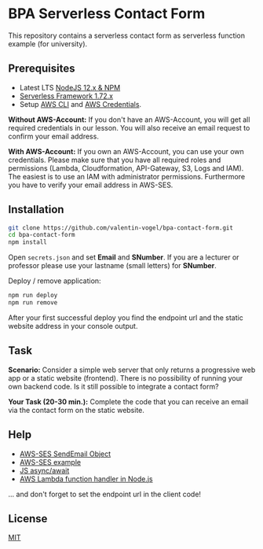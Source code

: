 # BPA Serverless Contact Form

This repository contains a serverless contact form as serverless function example (for university).

## Prerequisites

* Latest LTS [NodeJS 12.x & NPM](https://nodejs.org/en/download/)
* [Serverless Framework 1.72.x](https://www.serverless.com/framework/docs/providers/aws/guide/installation/)
* Setup [AWS CLI](https://docs.aws.amazon.com/cli/latest/userguide/install-cliv2-windows.html) and [AWS Credentials](https://docs.aws.amazon.com/cli/latest/userguide/cli-configure-files.html).

**Without AWS-Account:** If you don't have an AWS-Account, you will get all required credentials in our lesson. You will also receive an email request to confirm your email address.

**With AWS-Account:** If you own an AWS-Account, you can use your own credentials. Please make sure that you have all required roles and permissions (Lambda, Cloudformation, API-Gateway, S3, Logs and IAM). The easiest is to use an IAM with administrator permissions. Furthermore you have to verify your email address in AWS-SES.

## Installation

```bash
git clone https://github.com/valentin-vogel/bpa-contact-form.git
cd bpa-contact-form
npm install
```

Open `secrets.json` and set **Email** and **SNumber**. If you are a lecturer or professor please use your lastname (small letters) for **SNumber**. 

Deploy / remove application:

```bash
npm run deploy
npm run remove
```

After your first successful deploy you find the endpoint url and the static website address in your console output. 

## Task

**Scenario:** Consider a simple web server that only returns a progressive web app or a static website (frontend). There is no possibility of running your own backend code. Is it still possible to integrate a contact form? 

**Your Task (20-30 min.):** Complete the code that you can receive an email via the contact form on the static website.

## Help

* [AWS-SES SendEmail Object](https://docs.aws.amazon.com/ses/latest/APIReference/API_SendEmail.html)
* [AWS-SES example](https://docs.aws.amazon.com/de_de/sdk-for-javascript/v2/developer-guide/ses-examples-sending-email.html)
* [JS async/await](https://javascript.info/async-await)
* [AWS Lambda function handler in Node.js](https://docs.aws.amazon.com/lambda/latest/dg/nodejs-handler.html)

... and don't forget to set the endpoint url in the client code!

## License
[MIT](LICENSE)